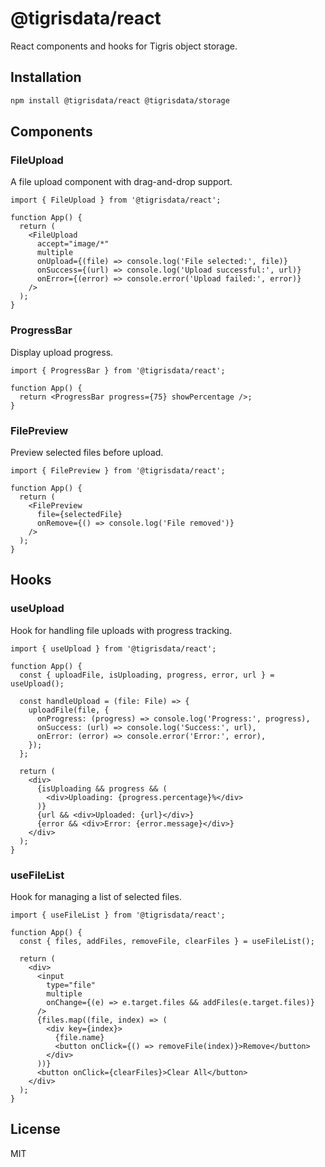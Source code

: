 # @tigrisdata/react

React components and hooks for Tigris object storage.

## Installation

```bash
npm install @tigrisdata/react @tigrisdata/storage
```

## Components

### FileUpload

A file upload component with drag-and-drop support.

```tsx
import { FileUpload } from '@tigrisdata/react';

function App() {
  return (
    <FileUpload
      accept="image/*"
      multiple
      onUpload={(file) => console.log('File selected:', file)}
      onSuccess={(url) => console.log('Upload successful:', url)}
      onError={(error) => console.error('Upload failed:', error)}
    />
  );
}
```

### ProgressBar

Display upload progress.

```tsx
import { ProgressBar } from '@tigrisdata/react';

function App() {
  return <ProgressBar progress={75} showPercentage />;
}
```

### FilePreview

Preview selected files before upload.

```tsx
import { FilePreview } from '@tigrisdata/react';

function App() {
  return (
    <FilePreview
      file={selectedFile}
      onRemove={() => console.log('File removed')}
    />
  );
}
```

## Hooks

### useUpload

Hook for handling file uploads with progress tracking.

```tsx
import { useUpload } from '@tigrisdata/react';

function App() {
  const { uploadFile, isUploading, progress, error, url } = useUpload();

  const handleUpload = (file: File) => {
    uploadFile(file, {
      onProgress: (progress) => console.log('Progress:', progress),
      onSuccess: (url) => console.log('Success:', url),
      onError: (error) => console.error('Error:', error),
    });
  };

  return (
    <div>
      {isUploading && progress && (
        <div>Uploading: {progress.percentage}%</div>
      )}
      {url && <div>Uploaded: {url}</div>}
      {error && <div>Error: {error.message}</div>}
    </div>
  );
}
```

### useFileList

Hook for managing a list of selected files.

```tsx
import { useFileList } from '@tigrisdata/react';

function App() {
  const { files, addFiles, removeFile, clearFiles } = useFileList();

  return (
    <div>
      <input
        type="file"
        multiple
        onChange={(e) => e.target.files && addFiles(e.target.files)}
      />
      {files.map((file, index) => (
        <div key={index}>
          {file.name}
          <button onClick={() => removeFile(index)}>Remove</button>
        </div>
      ))}
      <button onClick={clearFiles}>Clear All</button>
    </div>
  );
}
```

## License

MIT